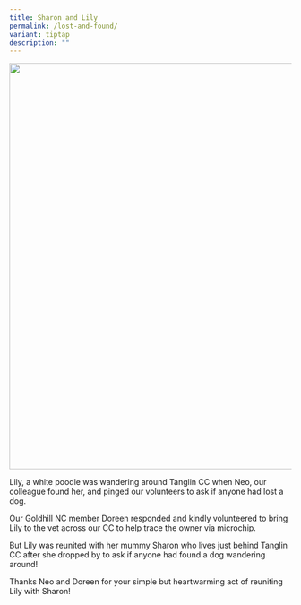 ```yaml
---
title: Sharon and Lily
permalink: /lost-and-found/
variant: tiptap
description: ""
---
```

<div class="isomer-image-wrapper">
<img style="width: 725px; color: rgb(0, 0, 0); font-family: system-ui, -apple-system, &quot;system-ui&quot;, &quot;Segoe UI&quot;, Roboto, Oxygen, Ubuntu, Cantarell, &quot;Open Sans&quot;, &quot;Helvetica Neue&quot;, sans-serif; font-size: medium; font-style: normal; font-variant-ligatures: normal; font-variant-caps: normal; font-weight: 400; letter-spacing: normal; orphans: 2; text-align: start; text-indent: 0px; text-transform: none; widows: 2; word-spacing: 0px; -webkit-text-stroke-width: 0px; white-space: normal; text-decoration-thickness: initial; text-decoration-style: initial; text-decoration-color: initial;" height="auto" width="100%" src="https://moca.sgp1.cdn.digitaloceanspaces.com/Our%20People/614d41cf436fbd38fc3eef33_239728458_275391804406586_8462357195152201317_n.webp">
</div>
<p></p>
<p>Lily, a white poodle was wandering around Tanglin CC when Neo, our colleague
found her, and pinged our volunteers to ask if anyone had lost a dog.</p>
<p>Our Goldhill NC member Doreen responded and kindly volunteered to bring
Lily to the vet across our CC to help trace the owner via microchip.</p>
<p>But Lily was reunited with her mummy Sharon who lives just behind Tanglin
CC after she dropped by to ask if anyone had found a dog wandering around!</p>
<p>Thanks Neo and Doreen for your simple but heartwarming act of reuniting
Lily with Sharon!</p>